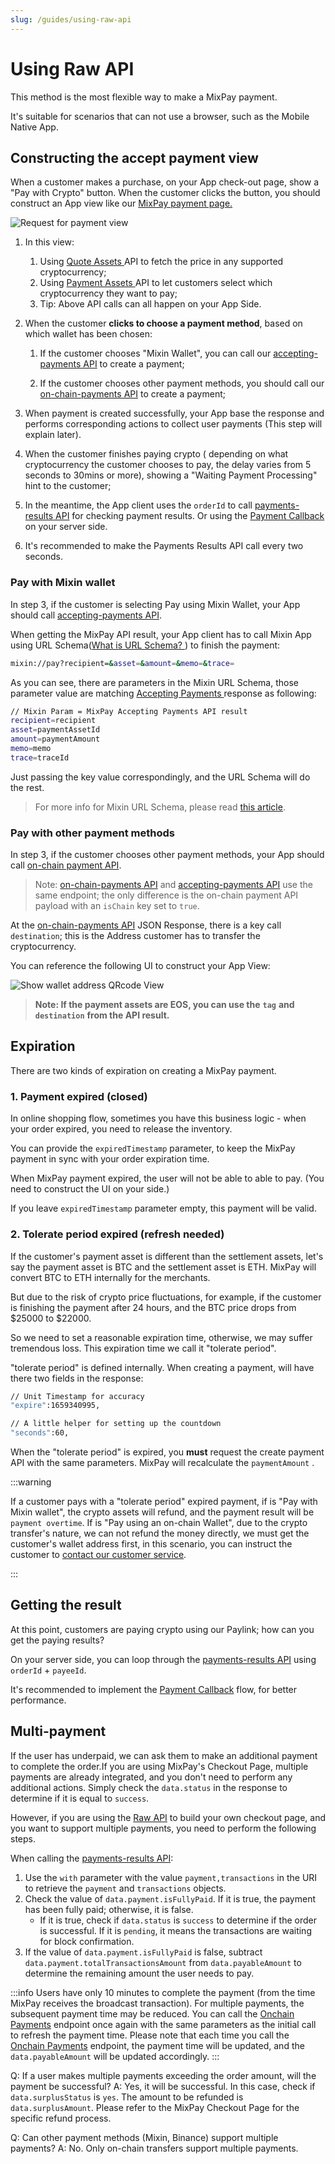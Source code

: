 ```yaml
---
slug: /guides/using-raw-api
---
```



# Using Raw API

This method is the most flexible way to make a MixPay payment.

It's suitable for scenarios that can not use a browser, such as the Mobile Native App.


## Constructing the accept payment view

When a customer makes a purchase, on your App check-out page, show a "Pay with Crypto" button. When the customer clicks the button, you should construct an App view like our [MixPay payment page.](https://mixpay.me/pay?payeeId=a0d7791408776b47eb1dd3f94ed15d6a&settlementAssetId=c6d0c728-2624-429b-8e0d-d9d19b6592fa&quoteAssetId=4d8c508b-91c5-375b-92b0-ee702ed2dac5&quoteAmount=10&orderId=product1000432&returnTo=https%3A%2F%2Fgoogle.com)

![Request for payment view](./pay-with-mixpay-iphone.jpeg)

1. In this view:
    1. Using [Quote Assets ](/api/assets/quote-assets)API to fetch the price in any supported cryptocurrency;
    2. Using [Payment Assets ](/api/assets/payment-assets)API to let customers select which cryptocurrency they want to pay;
    3. Tip: Above API calls can all happen on your App Side.

2. When the customer **clicks to choose a payment method**, based on which wallet has been chosen: 
    1. If the customer chooses "Mixin Wallet", you can call our [accepting-payments API](/api/payments/accepting-payments) to create a payment;
    
    2. If the customer chooses other payment methods, you should call our [on-chain-payments API](/api/payments/onchain-payments) to create a payment;
    
3. When payment is created successfully, your App base the response and performs corresponding actions to collect user payments (This step will explain later).

4. When the customer finishes paying crypto ( depending on what cryptocurrency the customer chooses to pay, the delay varies from 5 seconds to 30mins or more), showing a "Waiting Payment Processing" hint to the customer;

5. In the meantime, the App client uses the `orderId` to call [payments-results API](/api/payments/payments-results) for checking payment results. Or using the [Payment Callback](/api/payments/payment-callback) on your server side.

6. It's recommended to make the Payments Results API call every two seconds.


### Pay with Mixin wallet 

In step 3, if the customer is selecting Pay using Mixin Wallet, your App should call [accepting-payments API](/api/payments/accepting-payments).

When getting the MixPay API result, your App client has to call Mixin App using URL Schema([What is URL Schema? ](https://helpcenter.trendmicro.com/en-us/article/tmka-18277)) to finish the payment:  

```bash
mixin://pay?recipient=&asset=&amount=&memo=&trace=
```

As you can see, there are parameters in the Mixin URL Schema, those parameter value are matching  [Accepting Payments ](/api/payments/accepting-payments)response as following: 

```bash
// Mixin Param = MixPay Accepting Payments API result
recipient=recipient
asset=paymentAssetId
amount=paymentAmount
memo=memo
trace=traceId
```

Just passing the key value correspondingly, and the URL Schema will do the rest.

> For more info for Mixin URL Schema, please read [this article](https://developers.mixin.one/docs/schema).

### Pay with other payment methods

In step 3, if the customer chooses other payment methods, your App should call [on-chain payment API](/api/payments/onchain-payments).

> Note: [on-chain-payments API](/api/payments/onchain-payments) and [accepting-payments API](/api/payments/accepting-payments) use the same endpoint; the only difference is the on-chain payment API payload with an `isChain` key set to `true`.

At the [on-chain-payments API](/api/payments/onchain-payments) JSON Response, there is a key call `destination`; this is the Address customer has to transfer the cryptocurrency.

You can reference the following UI to construct your App View:

![Show wallet address QRcode View](./show-wallet-address-qrcode-iphone.jpeg)

> **Note: If the payment assets are EOS, you can use the** **`tag`** **and** **`destination`** **from the API result.**



## Expiration



There are two kinds of expiration on creating a MixPay payment.



### 1. Payment expired (closed)



In online shopping flow, sometimes you have this business logic - when your order expired, you need to release the inventory.



You can provide the `expiredTimestamp` parameter, to keep the MixPay payment in sync with your order expiration time.



When MixPay payment expired, the user will not be able to able to pay. (You need to construct the UI on your side.)



If you leave `expiredTimestamp` parameter empty, this payment will be valid.



### 2. Tolerate period expired (refresh needed)



If the customer's payment asset is different than the settlement assets, let's say the payment asset is BTC and the settlement asset is ETH. MixPay will convert BTC to ETH internally for the merchants. 



But due to the risk of crypto price fluctuations,  for example, if the customer is finishing the payment after 24 hours, and the BTC price drops from $25000 to $22000.



So we need to set a reasonable expiration time, otherwise, we may suffer tremendous loss. This expiration time we call it "tolerate period". 



"tolerate period" is defined internally. When creating a payment, will have there two fields in the response: 



```bash
// Unit Timestamp for accuracy
"expire":1659340995,

// A little helper for setting up the countdown
"seconds":60,
```



When the "tolerate period" is expired, you **must** request the create payment API with the same parameters. MixPay will recalculate the `paymentAmount` .  



:::warning

If a customer pays with a "tolerate period" expired payment, if is "Pay with Mixin wallet", the crypto assets will refund, and the payment result will be `payment overtime`. If is "Pay using an on-chain Wallet", due to the crypto transfer's nature, we can not refund the money directly, we must get the customer's wallet address first, in this scenario, you can instruct the customer to [contact our customer service](https://help.mixpay.me/en/articles/6836092-how-to-contact-customer-service). 

:::



## Getting the result

At this point, customers are paying crypto using our Paylink; how can you get the paying results?

On your server side, you can loop through the [payments-results API](/api/payments/payments-results) using `orderId` + `payeeId`.

It's recommended to implement the [Payment Callback](/api/payments/payment-callback) flow, for better performance.



## Multi-payment

If the user has underpaid, we can ask them to make an additional payment to complete the order.If you are using MixPay's Checkout Page,  multiple payments are already integrated, and you don't need to perform any additional actions. Simply check the `data.status` in the response to determine if it is equal to `success`.

However, if you are using the [Raw API](/guides/using-raw-api) to build your own checkout page, and you want to support multiple payments, you need to perform the following steps.

When calling the [payments-results API](/api/payments/payments-results):

1. Use the `with` parameter with the value `payment,transactions` in the URI to retrieve the `payment` and `transactions` objects.
2. Check the value of `data.payment.isFullyPaid`. If it is true, the payment has been fully paid; otherwise, it is false.
   - If it is true, check if `data.status` is `success` to determine if the order is successful. If it is `pending`, it means the transactions are waiting for block confirmation.
3. If the value of `data.payment.isFullyPaid` is false, subtract `data.payment.totalTransactionsAmount` from `data.payableAmount` to determine the remaining amount the user needs to pay.

:::info
Users have only 10 minutes to complete the payment (from the time MixPay receives the broadcast transaction).
For multiple payments, the subsequent payment time may be reduced. You can call the [Onchain Payments](/api/payments/onchain-payments) endpoint once again with the same parameters as the initial call to refresh the payment time.
Please note that each time you call the [Onchain Payments](https://chat.openai.com/api/payments/onchain-payments) endpoint, the payment time will be updated, and the `data.payableAmount` will be updated accordingly.
:::

Q: If a user makes multiple payments exceeding the order amount, will the payment be successful?
A: Yes, it will be successful. In this case, check if `data.surplusStatus` is `yes`. The amount to be refunded is `data.surplusAmount`. Please refer to the MixPay Checkout Page for the specific refund process.

Q: Can other payment methods (Mixin, Binance) support multiple payments?
A: No. Only on-chain transfers support multiple payments.

